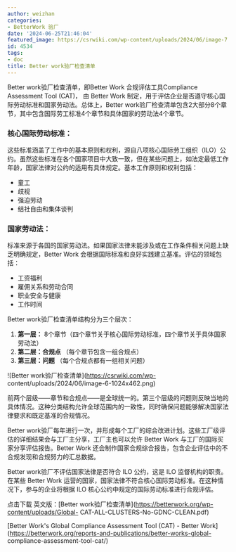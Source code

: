 ```yaml
---
author: weizhan
categories:
- BetterWork 验厂
date: '2024-06-25T21:46:04'
featured_image: https://csrwiki.com/wp-content/uploads/2024/06/image-7.png
id: 4534
tags:
- doc
title: Better work验厂检查清单
---
```


Better work验厂检查清单，即Better Work 合规评估工具Compliance Assessment Tool (CAT)， 由
Better Work 制定，用于评估企业是否遵守核心国际劳动标准和国家劳动法。总体上，Better
work验厂检查清单包含2大部分8个章节，其中包含国际劳工标准4个章节和具体国家的劳动法4个章节。

### 核心国际劳动标准：

这些标准涵盖了工作中的基本原则和权利，源自八项核心国际劳工组织（ILO）公约。虽然这些标准在各个国家项目中大致一致，但在某些问题上，如法定最低工作年龄，国家法律对公约的适用有具体规定。基本工作原则和权利包括：

  * 童工
  * 歧视
  * 强迫劳动
  * 结社自由和集体谈判

### 国家劳动法：

标准来源于各国的国家劳动法。如果国家法律未能涉及或在工作条件相关问题上缺乏明确规定，Better Work
会根据国际标准和良好实践建立基准。评估的领域包括：

  * 工资福利
  * 雇佣关系和劳动合同
  * 职业安全与健康
  * 工作时间

Better work验厂检查清单结构分为三个层次：

  1. **第一层：** 8个章节（四个章节关于核心国际劳动标准，四个章节关于具体国家劳动法）
  2. **第二层：合规点** （每个章节包含一组合规点）
  3. **第三层：问题** （每个合规点都有一组相关问题）

![Better work验厂检查清单](https://csrwiki.com/wp-
content/uploads/2024/06/image-6-1024x462.png)

前两个层级——章节和合规点——是全球统一的。第三个层级的问题则反映当地的具体情况。这种分类结构允许全球范围内的一致性，同时确保问题能够解决国家法律要求和既定基准的合规情况。

Better work验厂每年进行一次，并形成每个工厂的综合改进计划。这些工厂级评估的详细结果会与工厂主分享，工厂主也可以允许 Better Work
与工厂的国际买家分享评估报告。Better Work 还会制作国家合规综合报告，包含企业评估中的不合规发现和合规努力的汇总数据。

Better work验厂不评估国家法律是否符合 ILO 公约，这是 ILO 监督机构的职责。在某些 Better Work
运营的国家，国家法律不符合核心国际劳动标准。在这种情况下，参与的企业将根据 ILO 核心公约中规定的国际劳动标准进行合规评估。

点击下载 英文版：[Better work验厂检查清单](https://betterwork.org/wp-content/uploads/Global-
CAT-ALL-CLUSTERS-No-GDNC-CLEAN.pdf)

[Better Work's Global Compliance Assessment Tool (CAT) - Better
Work](https://betterwork.org/reports-and-publications/better-works-global-
compliance-assessment-tool-cat/)


